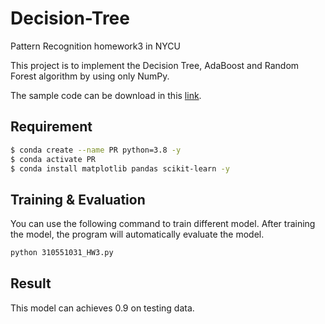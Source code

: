 # Decision-Tree
Pattern Recognition homework3 in NYCU 

This project is to implement the Decision Tree, AdaBoost and Random Forest algorithm by using only NumPy.

The sample code can be download in this [link](https://github.com/NCTU-VRDL/CS_AT0828/tree/main/HW3).

## Requirement
```bash
$ conda create --name PR python=3.8 -y
$ conda activate PR
$ conda install matplotlib pandas scikit-learn -y
```
## Training & Evaluation

You can use the following command to train different model. After training the model, the program will automatically evaluate the model.

```bash
python 310551031_HW3.py
```

## Result
This model can achieves 0.9 on testing data.
